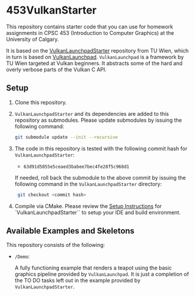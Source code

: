 # 453VulkanStarter

This repository contains starter code that you can use for homework assignments in CPSC 453 (Introduction to Computer Graphics) at the University of Calgary.

It is based on the [VulkanLaunchpadStarter](https://github.com/cg-tuwien/VulkanLaunchpadStarter) repository from TU Wien, which in turn is based on [VulkanLaunchpad](https://github.com/cg-tuwien/VulkanLaunchpad). `VulkanLaunchpad` is a framework by TU Wien targeted at Vulkan beginners. It abstracts some of the hard and overly verbose parts of the Vulkan C API.

## Setup

1. Clone this repository.
2. `VulkanLaunchpadStarter` and its dependencies are added to this repository as submodules. Please update submodules by issuing the following command:
    ```bash
    git submodule update --init --recursive
    ```  
3. The code in this repository is tested with the following commit hash for `VulkanLaunchpadStarter`:
    - `63d91d5855e5ceaed3babee7bec4fe28f5c968d1`
   
   If needed, roll back the submodule to the above commit by issuing the following command in the `VulkanLaunchpadStarter` directory:
   ```bash
    git checkout <commit hash>
   ``` 
3. Compile via CMake. Please review the [Setup Instructions](https://github.com/cg-tuwien/VulkanLaunchpad#setup-instructions) for `VulkanLaunchpadStarter`` to setup your IDE and build environment.

## Available Examples and Skeletons

This repository consists of the following:
- `/Demo`:

  A fully functioning example that renders a teapot using the basic graphics pipeline provided by `VulkanLaunchpad`. It is just a completion of the TO DO tasks left out in the example provided by `VulkanLaunchpadStarter`.
